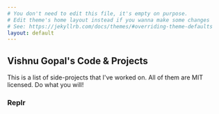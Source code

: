 ```yaml
---
# You don't need to edit this file, it's empty on purpose.
# Edit theme's home layout instead if you wanna make some changes
# See: https://jekyllrb.com/docs/themes/#overriding-theme-defaults
layout: default
---
```


## Vishnu Gopal's Code & Projects

This is a list of side-projects that I've worked on. All of them are MIT licensed. Do what you will!

### Replr
